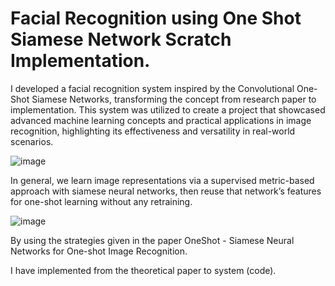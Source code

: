 
# Facial Recognition using One Shot Siamese Network Scratch Implementation.

I developed a facial recognition system inspired by the Convolutional One-Shot Siamese Networks, transforming the concept from research paper to implementation. This system was utilized to create a project that showcased advanced machine learning concepts and practical applications in image recognition, highlighting its effectiveness and versatility in real-world scenarios.


![image](https://github.com/user-attachments/assets/104831ea-4dfc-424e-9019-7d4d2730faa4)

In general, we learn image representations via a supervised metric-based approach with siamese neural networks, then reuse that network’s features for one-shot learning without any retraining.

![image](https://github.com/user-attachments/assets/5e22f907-84be-4ed0-bc65-feb39c4a434e)

By using the strategies given in the paper OneShot - Siamese Neural Networks for One-shot Image Recognition.

I have implemented from the theoretical paper to system (code).
